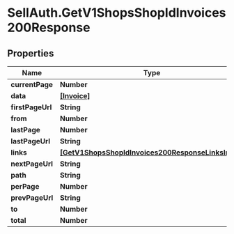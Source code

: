 # SellAuth.GetV1ShopsShopIdInvoices200Response

## Properties

Name | Type | Description | Notes
------------ | ------------- | ------------- | -------------
**currentPage** | **Number** |  | [optional] 
**data** | [**[Invoice]**](Invoice.md) |  | [optional] 
**firstPageUrl** | **String** |  | [optional] 
**from** | **Number** |  | [optional] 
**lastPage** | **Number** |  | [optional] 
**lastPageUrl** | **String** |  | [optional] 
**links** | [**[GetV1ShopsShopIdInvoices200ResponseLinksInner]**](GetV1ShopsShopIdInvoices200ResponseLinksInner.md) |  | [optional] 
**nextPageUrl** | **String** |  | [optional] 
**path** | **String** |  | [optional] 
**perPage** | **Number** |  | [optional] 
**prevPageUrl** | **String** |  | [optional] 
**to** | **Number** |  | [optional] 
**total** | **Number** |  | [optional] 


